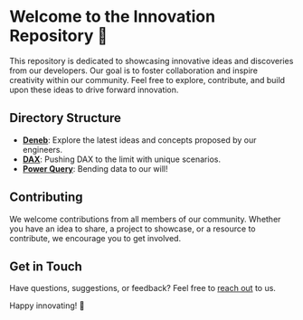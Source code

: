 # Welcome to the Innovation Repository 🚀

This repository is dedicated to showcasing innovative ideas and discoveries from our developers. Our goal is to foster collaboration and inspire creativity within our community. Feel free to explore, contribute, and build upon these ideas to drive forward innovation.

## Directory Structure

- **[Deneb](Deneb/)**: Explore the latest ideas and concepts proposed by our engineers.
- **[DAX](DAX/)**: Pushing DAX to the limit with unique scenarios.
- **[Power Query](PowerQuery/)**: Bending data to our will!

## Contributing

We welcome contributions from all members of our community. Whether you have an idea to share, a project to showcase, or a resource to contribute, we encourage you to get involved. 

## Get in Touch

Have questions, suggestions, or feedback? Feel free to [reach out](mailto:Michael.Boisvert@FreshBI.com) to us.

Happy innovating! 🌟